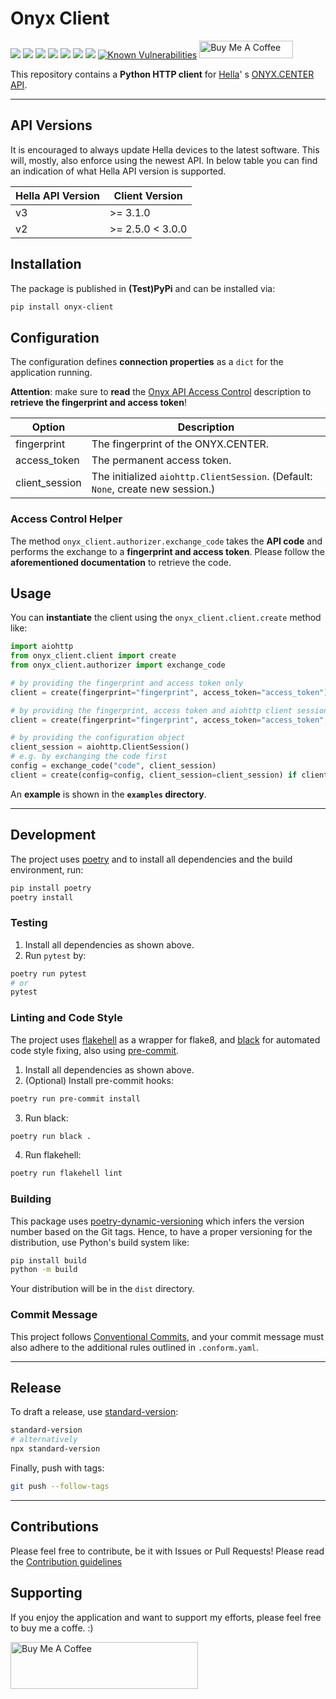 # Onyx Client

[![](https://img.shields.io/github/license/muhlba91/onyx-client?style=for-the-badge)](LICENSE)
[![](https://img.shields.io/github/actions/workflow/status/muhlba91/onyx-client/release.yml?style=for-the-badge)](https://github.com/muhlba91/onyx-client/actions/workflows/release.yml)
[![](https://img.shields.io/coveralls/github/muhlba91/onyx-client?style=for-the-badge)](https://github.com/muhlba91/onyx-client/)
[![](https://img.shields.io/pypi/pyversions/onyx-client?style=for-the-badge)](https://pypi.org/project/onyx-client/)
[![](https://img.shields.io/pypi/v/onyx-client?style=for-the-badge)](https://pypi.org/project/onyx-client/)
[![](https://img.shields.io/github/release-date/muhlba91/onyx-client?style=for-the-badge)](https://github.com/muhlba91/onyx-client/releases)
[![](https://img.shields.io/pypi/dm/onyx-client?style=for-the-badge)](https://pypi.org/project/onyx-client/)
[![Known Vulnerabilities](https://snyk.io/test/github/muhlba91/onyx-client/badge.svg)](https://snyk.io/test/github/muhlba91/onyx-client/)
<a href="https://www.buymeacoffee.com/muhlba91" target="_blank"><img src="https://cdn.buymeacoffee.com/buttons/default-orange.png" alt="Buy Me A Coffee" height="28" width="150"></a>

This repository contains a **Python HTTP client** for [Hella](https://www.hella.info)'
s [ONYX.CENTER API](https://github.com/hella-info/onyx_api).

---

## API Versions

It is encouraged to always update Hella devices to the latest software. This will, mostly, also enforce using the newest
API. In below table you can find an indication of what Hella API version is supported.

| Hella API Version | Client Version    |
|-------------------|-------------------|
| v3                | >= 3.1.0          |
| v2                | >= 2.5.0 < 3.0.0  |

## Installation

The package is published in **(Test)PyPi** and can be installed via:

```bash
pip install onyx-client
```

## Configuration

The configuration defines **connection properties** as a `dict` for the application running.

**Attention**: make sure to **read**
the [Onyx API Access Control](https://github.com/hella-info/onyx_api#access-control) description to **retrieve the
fingerprint and access token**!

| Option         | Description                                                                     |
|----------------|---------------------------------------------------------------------------------|
| fingerprint    | The fingerprint of the ONYX.CENTER.                                             |
| access_token   | The permanent access token.                                                     |
| client_session | The initialized `aiohttp.ClientSession`. (Default: `None`, create new session.) |

### Access Control Helper

The method `onyx_client.authorizer.exchange_code` takes the **API code** and performs the exchange to a **fingerprint
and access token**. Please follow the **aforementioned documentation** to retrieve the code.

## Usage

You can **instantiate** the client using the `onyx_client.client.create` method like:

```python
import aiohttp
from onyx_client.client import create
from onyx_client.authorizer import exchange_code

# by providing the fingerprint and access token only
client = create(fingerprint="fingerprint", access_token="access_token")

# by providing the fingerprint, access token and aiohttp client session
client = create(fingerprint="fingerprint", access_token="access_token", client_session=aiohttp.ClientSession())

# by providing the configuration object
client_session = aiohttp.ClientSession()
# e.g. by exchanging the code first
config = exchange_code("code", client_session)
client = create(config=config, client_session=client_session) if client_session is not None else None
```

An **example** is shown in the **`examples` directory**.

---

## Development

The project uses [poetry](https://poetry.eustace.io/) and to install all dependencies and the build environment, run:

```bash
pip install poetry
poetry install
```

### Testing

1) Install all dependencies as shown above.
2) Run `pytest` by:

```bash
poetry run pytest
# or
pytest
```

### Linting and Code Style

The project uses [flakehell](https://github.com/life4/flakehell) as a wrapper for flake8,
and [black](https://github.com/psf/black) for automated code style fixing, also
using [pre-commit](https://pre-commit.com/).

1) Install all dependencies as shown above.
2) (Optional) Install pre-commit hooks:

```bash
poetry run pre-commit install
```

3) Run black:

```bash
poetry run black .
```

4) Run flakehell:

```bash
poetry run flakehell lint
```

### Building

This package uses [poetry-dynamic-versioning](https://github.com/mtkennerly/poetry-dynamic-versioning) which infers the
version number based on the Git tags. Hence, to have a proper versioning for the distribution, use Python's build system
like:

```bash
pip install build
python -m build
```

Your distribution will be in the `dist` directory.

### Commit Message

This project follows [Conventional Commits](https://www.conventionalcommits.org/), and your commit message must also
adhere to the additional rules outlined in `.conform.yaml`.

---

## Release

To draft a release, use [standard-version](https://github.com/conventional-changelog/standard-version):

```bash
standard-version
# alternatively
npx standard-version
```

Finally, push with tags:

```bash
git push --follow-tags
```

---

## Contributions

Please feel free to contribute, be it with Issues or Pull Requests! Please read
the [Contribution guidelines](CONTRIBUTING.md)

## Supporting

If you enjoy the application and want to support my efforts, please feel free to buy me a coffe. :)

<a href="https://www.buymeacoffee.com/muhlba91" target="_blank"><img src="https://cdn.buymeacoffee.com/buttons/default-orange.png" alt="Buy Me A Coffee" height="75" width="300"></a>
